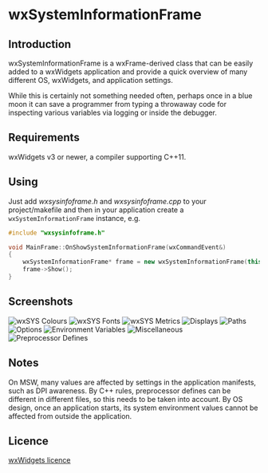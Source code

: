 ﻿wxSystemInformationFrame
=========

Introduction
---------

wxSystemInformationFrame is a wxFrame-derived class that can be easily added to a wxWidgets application and provide a quick overview of many different OS, wxWidgets, and application settings.

While this is certainly not something needed often, perhaps once in a blue moon it can save a programmer from typing a throwaway code for inspecting various variables via logging or inside the debugger.


Requirements
---------

wxWidgets v3 or newer, a compiler supporting C++11.

Using
---------

Just add *wxsysinfoframe.h* and *wxsysinfoframe.cpp* to your project/makefile and then in your application create a `wxSystemInformationFrame` instance, e.g. 

```cpp
#include "wxsysinfoframe.h"

void MainFrame::OnShowSystemInformationFrame(wxCommandEvent&)
{
    wxSystemInformationFrame* frame = new wxSystemInformationFrame(this);
    frame->Show();
}
```

Screenshots
---------

![wxSYS Colours](screenshots/colors.png?raw=true)
![wxSYS Fonts](screenshots/fonts.png?raw=true)
![wxSYS Metrics](screenshots/metrics.png?raw=true)
![Displays](screenshots/displays.png?raw=true)
![Paths](screenshots/paths.png?raw=true)
![Options](screenshots/options.png?raw=true)
![Environment Variables](screenshots/envvars.png?raw=true)
![Miscellaneous](screenshots/misc.png?raw=true)
![Preprocessor Defines](screenshots/defines.png?raw=true)

Notes
---------

On MSW, many values are affected by settings in the application manifests, such as DPI awareness.
By C++ rules, preprocessor defines can be different in different files, so this needs to be taken into account.
By OS design, once an application starts, its system environment values cannot be affected from outside the application.

Licence
---------

[wxWidgets licence](https://github.com/wxWidgets/wxWidgets/blob/master/docs/licence.txt) 
